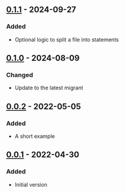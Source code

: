 ## [0.1.1] - 2024-09-27
### Added
- Optional logic to split a file into statements

## [0.1.0] - 2024-08-09
### Changed
- Update to the latest migrant

## [0.0.2] - 2022-05-05
### Added
- A short example

## [0.0.1] - 2022-04-30
### Added
- Initial version

[0.1.1]: https://github.com/f3ath/migrant-source-fs/compare/0.1.0...0.1.1
[0.1.0]: https://github.com/f3ath/migrant-source-fs/compare/0.0.2...0.1.0
[0.0.2]: https://github.com/f3ath/migrant-source-fs/compare/0.0.1...0.0.2
[0.0.1]: https://github.com/f3ath/migrant-source-fs/releases/tag/0.0.1
